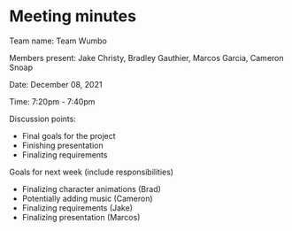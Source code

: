 # Meeting minutes

Team name: Team Wumbo 

Members present: Jake Christy, Bradley Gauthier, Marcos Garcia, Cameron Snoap

Date: December 08, 2021

Time: 7:20pm - 7:40pm

Discussion points: 
* Final goals for the project
* Finishing presentation
* Finalizing requirements

Goals for next week (include responsibilities)
* Finalizing character animations (Brad)
* Potentially adding music (Cameron)
* Finalizing requirements (Jake)
* Finalizing presentation (Marcos)
